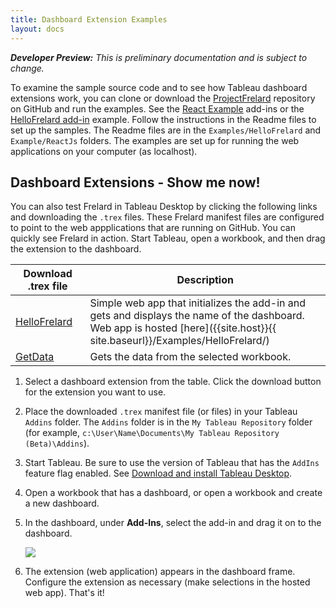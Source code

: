 ```yaml
---
title: Dashboard Extension Examples
layout: docs
---
```


<div class="alert alert-info">
    <i><b>Developer Preview:</b> This is preliminary documentation and is subject to change.</i> 
</div>


To examine the sample source code and to see how Tableau dashboard extensions work, you can clone or download the [ProjectFrelard](https://github.com/tableau/ProjectFrelard) repository on GitHub and run the examples. 
See the [React Example](https://github.com/tableau/ProjectFrelard/tree/master/Examples/ReactJs) add-ins or the [HelloFrelard add-in](https://github.com/tableau/ProjectFrelard/tree/master/Examples/HelloFrelard) example. Follow the instructions in the Readme files to set up the samples. The Readme files are in the `Examples/HelloFrelard` and `Example/ReactJs` folders. The examples are set up for running the web applications on your computer (as localhost). 

## Dashboard Extensions - Show me now!
You can also test Frelard in Tableau Desktop by clicking the following links and downloading the `.trex` files. These Frelard manifest files are configured to point to the web appplications that are running on GitHub. You can quickly see Frelard in action. Start Tableau, open a workbook, and then drag the extension to the dashboard. 

| Download .trex file | Description |
|----|-----|
|  <a class="btn btn-primary btn-lg" href="{{ site.baseurl }}/samples/gitHelloFrelard.tflx" role="button" download>HelloFrelard</a>&nbsp;&nbsp; | Simple web app that initializes the add-in and gets and displays the name of the dashboard. Web app is hosted [here]({{site.host}}{{ site.baseurl}}/Examples/HelloFrelard/)
|	  <a class="btn btn-primary btn-lg" href="{{ site.baseurl }}/samples/gitGetData.tflx" role="button" download>GetData</a>&nbsp;&nbsp; |  Gets the data from the selected workbook. 


1. Select a dashboard extension from the table. 
Click the download button for the extension you want to use. 

2. Place the downloaded `.trex` manifest file (or files) in your Tableau `Addins` folder. The `Addins` folder is in the `My Tableau Repository` folder (for example, `c:\User\Name\Documents\My Tableau Repository (Beta)\Addins`). 

3. Start Tableau. 
Be sure to use the version of Tableau that has the `AddIns` feature flag enabled. See [Download and install Tableau Desktop]({{site.baseurl}}/docs/trex_getstarted.html#download-and-install-tableau-desktop).

4. Open a workbook that has a dashboard, or open a workbook and create a new dashboard. 

5. In the dashboard, under **Add-Ins**, select the add-in and drag it on to the dashboard. 

   ![]({{site.baseurl}}/assets/frelard_addin2.png)  

6. The extension (web application) appears in the dashboard frame. Configure the extension as necessary (make selections in the hosted web app). That's it!  


